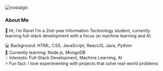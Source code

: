 ![nostalgic](https://github.com/user-attachments/assets/fa6d24e8-8b19-4d5d-945b-f50401e56cc5)

### About Me

👋 Hi, I'm Rave! I’m a 2nd-year Information Technology student, currently learning full-stack development with a focus on machine learning and AI.

💻 Background: HTML, CSS, JavaScript, ReactJS, Java, Python  
🌱 Currently learning: Node.js, MongoDB  
💡 Interests: Full-Stack Development, Machine Learning, AI  
⚡ Fun fact: I love experimenting with projects that solve real-world problems















  



